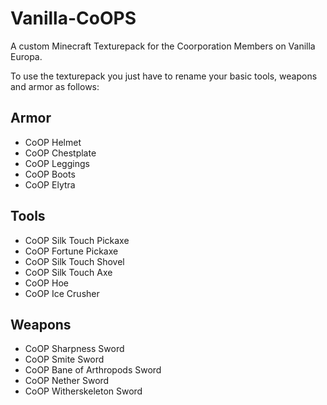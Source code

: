 # Vanilla-CoOPS
A custom Minecraft Texturepack for the Coorporation Members on Vanilla Europa.

To use the texturepack you just have to rename your basic tools, weapons and armor as follows:

## Armor
- CoOP Helmet
- CoOP Chestplate
- CoOP Leggings
- CoOP Boots
- CoOP Elytra

## Tools 
- CoOP Silk Touch Pickaxe
- CoOP Fortune Pickaxe
- CoOP Silk Touch Shovel
- CoOP Silk Touch Axe
- CoOP Hoe
- CoOP Ice Crusher

## Weapons
- CoOP Sharpness Sword
- CoOP Smite Sword
- CoOP Bane of Arthropods Sword
- CoOP Nether Sword
- CoOP Witherskeleton Sword

